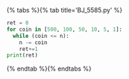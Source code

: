{% tabs %}{% tab title='BJ_5585.py' %}

```py
ret = 0
for coin in [500, 100, 50, 10, 5, 1]:
  while (coin <= n):
    n -= coin
    ret+=1
print(ret)
```

{% endtab %}{% endtabs %}
